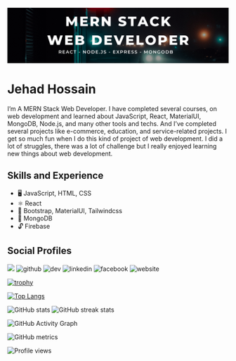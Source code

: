 ![I am a MERN Stack Web Developer](https://github.com/Zihad550/Zihad550/blob/main/Banner.png)

# Jehad Hossain
I’m A MERN Stack Web Developer. I have completed several courses, on web development and learned about JavaScript, React, MaterialUI, MongoDB, Node.js, and many other tools and techs. And I’ve completed several projects like e-commerce, education, and service-related projects. I get so much fun when I do this kind of project of web development. I did a lot of struggles, there was a lot of challenge but I really enjoyed learning new things about web development.

## Skills and Experience

* 🖥️ JavaScript, HTML, CSS
* ⚛️ React
* 📎 Bootstrap, MaterialUI, Tailwindcss
* 💾 MongoDB
* 🔓 Firebase


## Social Profiles
<div> 
 <img src="https://img.icons8.com/windows/32/000000/networking-manager.png"/>
 <img src='https://cdn.jsdelivr.net/npm/simple-icons@3.0.1/icons/github.svg' alt='github' height='40'>  
 <img src='https://cdn.jsdelivr.net/npm/simple-icons@3.0.1/icons/dev-dot-to.svg' alt='dev' height='40'> 
 <img src='https://cdn.jsdelivr.net/npm/simple-icons@3.0.1/icons/linkedin.svg' alt='linkedin' height='40'> 
  <img src='https://cdn.jsdelivr.net/npm/simple-icons@3.0.1/icons/facebook.svg' alt='facebook' height='40'>  
  <img src='https://cdn.jsdelivr.net/npm/simple-icons@3.0.1/icons/icloud.svg' alt='website' height='40'> </div>



[![trophy](https://github-profile-trophy.vercel.app/?username=Zihad550)](https://github.com/ryo-ma/github-profile-trophy)

[![Top Langs](https://github-readme-stats.vercel.app/api/top-langs/?username=Zihad550)](https://github.com/anuraghazra/github-readme-stats)  

![GitHub stats](https://github-readme-stats.vercel.app/api?username=Zihad550&show_icons=true&theme=merko)  ![GitHub streak stats](https://github-readme-streak-stats.herokuapp.com/?user=Zihad550)  

![GitHub Activity Graph](https://activity-graph.herokuapp.com/graph?username=Zihad550)  



![GitHub metrics](https://metrics.lecoq.io/Zihad550)  

![Profile views](https://gpvc.arturio.dev/Zihad550)  
